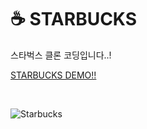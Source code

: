 # ☕ STARBUCKS

스타벅스 클론 코딩입니다..! 

[STARBUCKS DEMO!!](https://starbukss.netlify.app/)

<br/>

![Starbucks](https://user-images.githubusercontent.com/71690561/166416335-ed958554-bffc-44a7-a3d6-1dabb224c05e.png)
